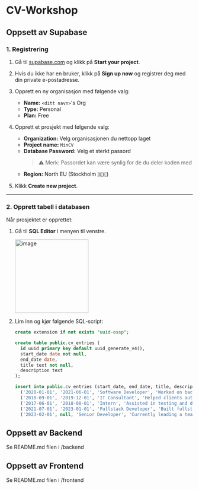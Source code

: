 # CV-Workshop

## Oppsett av Supabase

### 1. Registrering

1. Gå til [supabase.com](https://supabase.com) og klikk på **Start your project**.
2. Hvis du ikke har en bruker, klikk på **Sign up now** og registrer deg med din private e-postadresse.
3. Opprett en ny organisasjon med følgende valg:

   - **Name:** `<ditt navn>`'s Org
   - **Type:** Personal
   - **Plan:** Free

4. Opprett et prosjekt med følgende valg:

   - **Organization:** Velg organisasjonen du nettopp laget
   - **Project name:** `MinCV`
   - **Database Password:** Velg et sterkt passord
     > ⚠️ Merk: Passordet kan være synlig for de du deler koden med
   - **Region:** North EU (Stockholm 🇸🇪)

5. Klikk **Create new project**.

---

### 2. Opprett tabell i databasen

Når prosjektet er opprettet:

1. Gå til **SQL Editor** i menyen til venstre.
   
   <img width="198" alt="image" src="https://github.com/user-attachments/assets/f142de17-f862-4e47-bdad-7229ffbe1804" />

3. Lim inn og kjør følgende SQL-script:

   ```sql
   create extension if not exists "uuid-ossp";

   create table public.cv_entries (
     id uuid primary key default uuid_generate_v4(),
     start_date date not null,
     end_date date,
     title text not null,
     description text
   );

   insert into public.cv_entries (start_date, end_date, title, description) values
     ('2020-01-01', '2021-06-01', 'Software Developer', 'Worked on backend systems using C# and .NET.'),
     ('2018-09-01', '2019-12-01', 'IT Consultant', 'Helped clients automate processes using web apps.'),
     ('2017-06-01', '2018-08-01', 'Intern', 'Assisted in testing and documentation at a tech startup.'),
     ('2021-07-01', '2023-01-01', 'Fullstack Developer', 'Built fullstack apps with React and .NET Core.'),
     ('2023-02-01', null, 'Senior Developer', 'Currently leading a team developing a SaaS product.');
   ```

## Oppsett av Backend

Se README.md filen i /backend

## Oppsett av Frontend

Se README.md filen i /frontend
